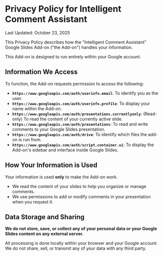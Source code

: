 # Privacy Policy for Intelligent Comment Assistant

Last Updated: October 23, 2025

This Privacy Policy describes how the "Intelligent Comment Assistant" Google Slides Add-on ("the Add-on") handles your information.

This Add-on is designed to run entirely within your Google account.

## Information We Access

To function, the Add-on requests permission to access the following:

* **`https://www.googleapis.com/auth/userinfo.email`**: To identify you as the user.
* **`https://www.googleapis.com/auth/userinfo.profile`**: To display your name within the Add-on.
* **`https://www.googleapis.com/auth/presentations.currentlyonly`**: (Read-only) To read the content of your currently active slide.
* **`https://www.googleapis.com/auth/presentations`**: To read and write comments to your Google Slides presentation.
* **`https://www.googleapis.com/auth/drive`**: To identify which files the add-on is run from.
* **`https://www.googleapis.com/auth/script.container.ui`**: To display the Add-on's sidebar and interface inside Google Slides.

## How Your Information is Used

Your information is used **only** to make the Add-on work.

* We read the content of your slides to help you organize or manage comments.
* We use permissions to add or modify comments in your presentation when you request it.

## Data Storage and Sharing

**We do not store, save, or collect any of your personal data or your Google Slides content on any external server.**

All processing is done locally within your browser and your Google account. We do not share, sell, or transmit any of your data with any third party.
